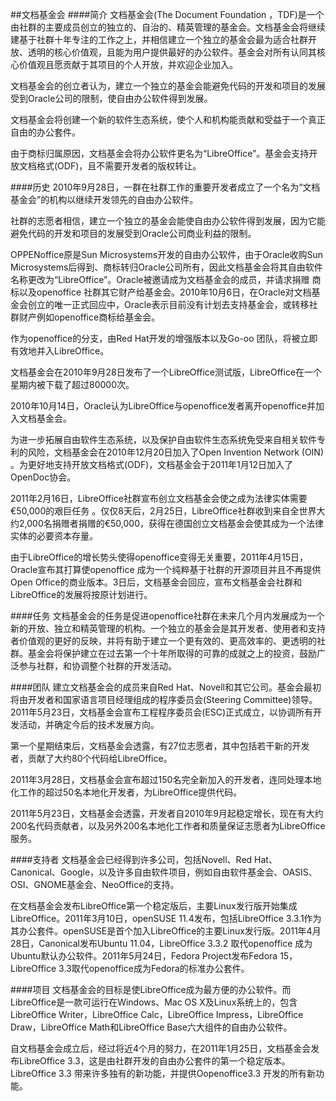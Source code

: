##文档基金会
####简介
文档基金会(The Document Foundation ，TDF)是一个由社群的主要成员创立的独立的、自治的、精英管理的基金会。文档基金会将继续建基于社群十年专注的工作之上，并相信建立一个独立的基金会最为适合社群开放、透明的核心价值观，且能为用户提供最好的办公软件。基金会对所有认同其核心价值观且愿贡献于其项目的个人开放，并欢迎企业加入。

文档基金会的创立者认为，建立一个独立的基金会能避免代码的开发和项目的发展受到Oracle公司的限制，使自由办公软件得到发展。

文档基金会将创建一个新的软件生态系统，使个人和机构能贡献和受益于一个真正自由的办公套件。

由于商标归属原因，文档基金会将办公软件更名为“LibreOffice”。基金会支持开放文档格式(ODF)，且不需要开发者的版权转让。

####历史
2010年9月28日，一群在社群工作的重要开发者成立了一个名为“文档基金会”的机构以继续开发领先的自由办公软件。

社群的志愿者相信，建立一个独立的基金会能使自由办公软件得到发展，因为它能避免代码的开发和项目的发展受到Oracle公司商业利益的限制。

OPPENoffice原是Sun Microsystems开发的自由办公软件，由于Oracle收购Sun Microsystems后得到、商标转归Oracle公司所有，因此文档基金会将其自由软件名称更改为“LibreOffice”。Oracle被邀请成为文档基金会的成员，并请求捐赠 商标以及openoffice 社群其它财产给基金会。2010年10月6日，在Oracle对文档基金会创立的唯一正式回应中，Oracle表示目前没有计划去支持基金会，或转移社群财产例如openoffice商标给基金会。

作为openoffice的分支，由Red Hat开发的增强版本以及Go-oo 团队，将被立即有效地并入LibreOffice。

文档基金会在2010年9月28日发布了一个LibreOffice测试版，LibreOffice在一个星期内被下载了超过80000次。

2010年10月14日，Oracle认为LibreOffice与openoffice发者离开openoffice并加入文档基金会。

为进一步拓展自由软件生态系统，以及保护自由软件生态系统免受来自相关软件专利的风险，文档基金会在2010年12月20日加入了Open Invention Network (OIN) 。为更好地支持开放文档格式(ODF)，文档基金会于2011年1月12日加入了OpenDoc协会。

2011年2月16日，LibreOffice社群宣布创立文档基金会使之成为法律实体需要€50,000的艰巨任务 。仅仅8天后，2月25日，LibreOffice社群收到来自全世界大约2,000名捐赠者捐赠的€50,000，获得在德国创立文档基金会使其成为一个法律实体的必要资本存量。

由于LibreOffice的增长势头使得openoffice变得无关重要，2011年4月15日，Oracle宣布其打算使openoffice 成为一个纯粹基于社群的开源项目并且不再提供Open Office的商业版本。3日后，文档基金会回应，宣布文档基金会社群和LibreOffice的发展将按原计划进行。

####任务
文档基金会的任务是促进openoffice社群在未来几个月内发展成为一个新的开放、独立和精英管理的机构。一个独立的基金会是其开发者、使用者和支持者价值观的更好的反映，并将有助于建立一个更有效的、更高效率的、更透明的社群。基金会将保护建立在过去第一个十年所取得的可靠的成就之上的投资，鼓励广泛参与社群，和协调整个社群的开发活动。

####团队
建立文档基金会的成员来自Red Hat、Novell和其它公司。基金会最初将由开发者和国家语言项目经理组成的程序委员会(Steering Committee)领导。2011年5月23日，文档基金会宣布工程程序委员会(ESC)正式成立，以协调所有开发活动，并确定今后的技术发展方向。

第一个星期结束后，文档基金会透露，有27位志愿者，其中包括若干新的开发者，贡献了大约80个代码给LibreOffice。

2011年3月28日，文档基金会宣布超过150名完全新加入的开发者，连同处理本地化工作的超过50名本地化开发者，为LibreOffice提供代码。

2011年5月23日，文档基金会透露，开发者自2010年9月起稳定增长，现在有大约200名代码贡献者，以及另外200名本地化工作者和质量保证志愿者为LibreOffice服务。

####支持者
文档基金会已经得到许多公司，包括Novell、Red Hat、Canonical、Google，以及许多自由软件项目，例如自由软件基金会、OASIS、OSI、GNOME基金会、NeoOffice的支持。

在文档基金会发布LibreOffice第一个稳定版后，主要Linux发行版开始集成LibreOffice。2011年3月10日，openSUSE 11.4发布，包括LibreOffice 3.3.1作为其办公套件。openSUSE是首个加入LibreOffice的主要Linux发行版。2011年4月28日，Canonical发布Ubuntu 11.04，LibreOffice 3.3.2 取代openoffice 成为Ubuntu默认办公软件。2011年5月24日，Fedora Project发布Fedora 15，LibreOffice 3.3取代openoffice成为Fedora的标准办公套件。

####项目
文档基金会的目标是使LibreOffice成为最方便的办公软件。而LibreOffice是一款可运行在Windows、Mac OS X及Linux系统上的，包含LibreOffice Writer，LibreOffice Calc，LibreOffice Impress，LibreOffice Draw，LibreOffice Math和LibreOffice Base六大组件的自由办公软件。

自文档基金会成立后，经过将近4个月的努力，在2011年1月25日，文档基金会发布LibreOffice 3.3，这是由社群开发的自由办公套件的第一个稳定版本。LibreOffice 3.3 带来许多独有的新功能，并提供Oopenoffice3.3 开发的所有新功能。
